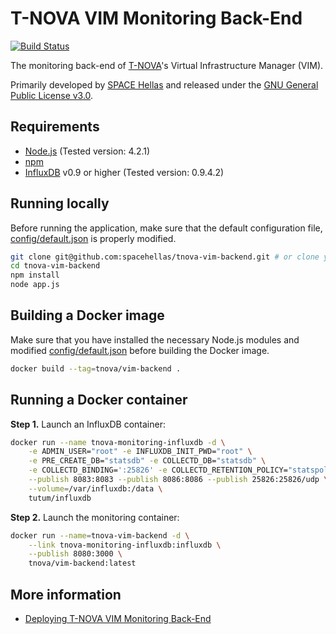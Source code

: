 # T-NOVA VIM Monitoring Back-End

[![Build Status](https://travis-ci.org/spacehellas/tnova-vim-backend.svg?branch=master)](https://travis-ci.org/spacehellas/tnova-vim-backend)

The monitoring back-end of [T-NOVA](http://www.t-nova.eu/)'s Virtual
Infrastructure Manager (VIM).

Primarily developed by [SPACE Hellas](http://www.space.gr/) and released under
the [GNU General Public License v3.0](LICENSE.txt).

## Requirements

* [Node.js](https://nodejs.org/) (Tested version: 4.2.1)
* [npm](https://www.npmjs.com/)
* [InfluxDB](https://influxdb.com/) v0.9 or higher (Tested version: 0.9.4.2)

## Running locally

Before running the application, make sure that the default configuration file,
[config/default.json](config/default.json) is properly modified.

```sh
git clone git@github.com:spacehellas/tnova-vim-backend.git # or clone your own fork
cd tnova-vim-backend
npm install
node app.js
```

## Building a Docker image

Make sure that you have installed the necessary Node.js modules and modified
[config/default.json](config/default.json) before building the Docker image.

```sh
docker build --tag=tnova/vim-backend .
```

## Running a Docker container

**Step 1.** Launch an InfluxDB container:

```sh
docker run --name tnova-monitoring-influxdb -d \
    -e ADMIN_USER="root" -e INFLUXDB_INIT_PWD="root" \
    -e PRE_CREATE_DB="statsdb" -e COLLECTD_DB="statsdb" \
    -e COLLECTD_BINDING=':25826' -e COLLECTD_RETENTION_POLICY="statspolicy" \
    --publish 8083:8083 --publish 8086:8086 --publish 25826:25826/udp \
    --volume=/var/influxdb:/data \
    tutum/influxdb
```

**Step 2.** Launch the monitoring container:

```sh
docker run --name=tnova-vim-backend -d \
    --link tnova-monitoring-influxdb:influxdb \
    --publish 8080:3000 \
    tnova/vim-backend:latest
```

## More information

* [Deploying T-NOVA VIM Monitoring Back-End](documentation/deploying.md)
